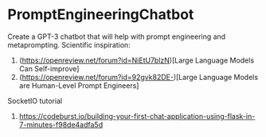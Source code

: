 # PromptEngineeringChatbot

Create a GPT-3 chatbot that will help with prompt engineering and metaprompting. Scientific inspiration:

1. (https://openreview.net/forum?id=NiEtU7blzN)[Large Language Models Can Self-improve]
2. (https://openreview.net/forum?id=92gvk82DE-)[Large Language Models are Human-Level Prompt Engineers]

SocketIO tutorial

1. https://codeburst.io/building-your-first-chat-application-using-flask-in-7-minutes-f98de4adfa5d